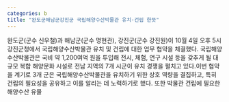 ```yaml
---
categories: b
title: "완도군해남군강진군 국립해양수산박물관 유치·건립 한뜻"
---
```

완도군(군수 신우철)과 해남군(군수 명현관), 강진군(군수 강진원)이 10월 4일 오후 5시 강진군청에서 국립해양수산박물관 유치 및 건립에 대한 업무 협약을 체결했다. 국립해양수산박물관은 국비 약 1,200여억 원을 투입해 전시, 체험, 연구 시설 등을 갖추게 될 대규모 복합 해양문화 시설로 전남 지역의 7개 시군이 유치 경쟁을 펼치고 있다.이번 협약을 계기로 3개 군은 국립해양수산박물관을 유치하기 위한 상호 역량을 결집하고, 특히 건립의 필요성을 공유하고 이를 알리는 데 노력하기로 했다. 또한 박물관 건립에 필요한 해양수산 유물